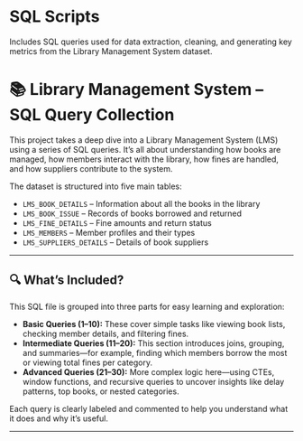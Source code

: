 # SQL Scripts

Includes SQL queries used for data extraction, cleaning, and generating key metrics from the Library Management System dataset.

# 📚 Library Management System – SQL Query Collection

This project takes a deep dive into a Library Management System (LMS) using a series of SQL queries. It’s all about understanding how books are managed, how members interact with the library, how fines are handled, and how suppliers contribute to the system.

The dataset is structured into five main tables:

- `LMS_BOOK_DETAILS` – Information about all the books in the library  
- `LMS_BOOK_ISSUE` – Records of books borrowed and returned  
- `LMS_FINE_DETAILS` – Fine amounts and return status  
- `LMS_MEMBERS` – Member profiles and their types  
- `LMS_SUPPLIERS_DETAILS` – Details of book suppliers

---

## 🔍 What’s Included?

This SQL file is grouped into three parts for easy learning and exploration:

- **Basic Queries (1–10):** These cover simple tasks like viewing book lists, checking member details, and filtering fines.
- **Intermediate Queries (11–20):** This section introduces joins, grouping, and summaries—for example, finding which members borrow the most or viewing total fines per category.
- **Advanced Queries (21–30):** More complex logic here—using CTEs, window functions, and recursive queries to uncover insights like delay patterns, top books, or nested categories.

Each query is clearly labeled and commented to help you understand what it does and why it’s useful.

---

